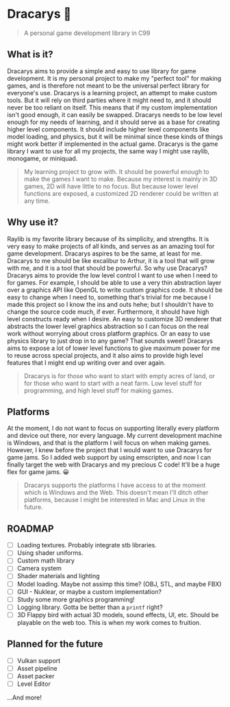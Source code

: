 # Dracarys :dragon:
> A personal game development library in C99 

## What is it?

Dracarys aims to provide a simple and easy to use library for game development. It is my personal project to make my "perfect tool" for making games, and is therefore not meant to be the universal perfect library for everyone's use. Dracarys is a learning project, an attempt to make custom tools. But it will rely on third parties where it might need to, and it should never be too reliant on itself. This means that if my custom implementation isn't good enough, it can easily be swapped. Dracarys needs to be low level enough for my needs of learning, and it should serve as a base for creating higher level components. It should include higher level components like model loading, and physics, but it will be minimal since these kinds of things might work better if implemented in the actual game. Dracarys is the game library I want to use for all my projects, the same way I might use raylib, monogame, or miniquad.

> My learning project to grow with. It should be powerful enough to make the games I want to make. Because my interest is mainly in 3D games, 2D will have little to no focus. But because lower level functions are exposed, a customized 2D renderer could be written at any time. 

## Why use it?

Raylib is my favorite library because of its simplicity, and strengths. It is very easy to make projects of all kinds, and serves as an amazing tool for game development. Dracarys aspires to be the same, at least for me. Dracarys to me should be like excalibur to Arthur, it is a tool that will grow with me, and it is a tool that should be powerful. So why use Dracarys? Dracarys aims to provide the low level control I want to use when I need to for games. For example, I should be able to use a very thin abstraction layer over a graphics API like OpenGL to write custom graphics code. It should be easy to change when I need to, something that's trivial for me because I made this project so I know the ins and outs hehe; but I shouldn't have to change the source code much, if ever. Furthermore, it should have high level constructs ready when I desire. An easy to customize 3D renderer that abstracts the lower level graphics abstraction so I can focus on the real work without worrying about cross platform graphics. Or an easy to use physics library to just drop in to any game? That sounds sweet! Dracarys aims to expose a lot of lower level functions to give maximum power for me to reuse across special projects, and it also aims to provide high level features that I might end up writing over and over again. 

> Dracarys is for those who want to start with empty acres of land, or for those who want to start with a neat farm. Low level stuff for programming, and high level stuff for making games.

## Platforms

At the moment, I do not want to focus on supporting literally every platform and device out there, nor every language. My current development machine is Windows, and that is the platform I will focus on when making games. However, I knew before the project that I would want to use Dracarys for game jams. So I added web support by using emscripten, and now I can finally target the web with Dracarys and my precious C code! It'll be a huge flex for game jams. :grinning:

> Dracarys supports the platforms I have access to at the moment which is Windows and the Web. This doesn't mean I'll ditch other platforms, because I might be interested in Mac and Linux in the future. 

## ROADMAP
- [ ] Loading textures. Probably integrate stb libraries.
- [ ] Using shader uniforms.
- [ ] Custom math library 
- [ ] Camera system
- [ ] Shader materials and lighting 
- [ ] Model loading. Maybe not assimp this time? (OBJ, STL, and maybe FBX) 
- [ ] GUI - Nuklear, or maybe a custom implementation?
- [ ] Study some more graphics programming!
- [ ] Logging library. Gotta be better than a `printf` right?
- [ ] 3D Flappy bird with actual 3D models, sound effects, UI, etc. Should be playable on the web too. This is when my work comes to fruition.

## Planned for the future

- [ ] Vulkan support
- [ ] Asset pipeline
- [ ] Asset packer
- [ ] Level Editor

...And more!
